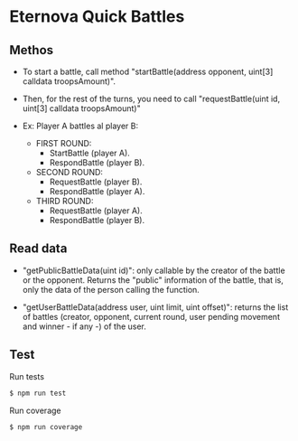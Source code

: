 # Eternova Quick Battles

## Methos

* To start a battle, call method "startBattle(address opponent, uint[3] calldata troopsAmount)".

* Then, for the rest of the turns, you need to call "requestBattle(uint id, uint[3] calldata troopsAmount)"
* Ex: Player A battles al player B:
    - FIRST ROUND:
        - StartBattle (player A).
        - RespondBattle (player B).
    - SECOND ROUND:
        - RequestBattle (player B).
        - RespondBattle (player A).
    - THIRD ROUND:
        - RequestBattle (player A).
        - RespondBattle (player B). 

## Read data

* "getPublicBattleData(uint id)": only callable by the creator of the battle or the opponent. Returns the "public" information of the battle, that is, only the data of the person calling the function.

* "getUserBattleData(address user, uint limit, uint offset)": returns the list of battles (creator, opponent, current round, user pending movement and winner - if any -) of the user.


## Test

Run tests
```bash
$ npm run test
```

Run coverage
```bash
$ npm run coverage
```

